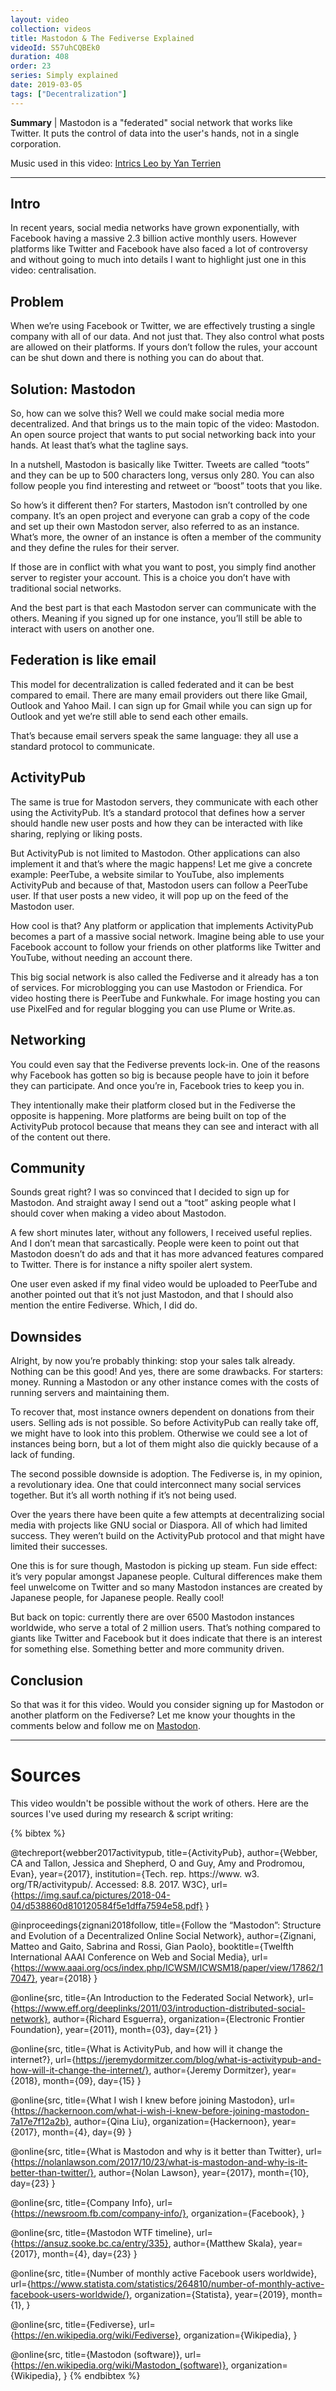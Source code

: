 ```yaml
---
layout: video
collection: videos
title: Mastodon & The Fediverse Explained
videoId: S57uhCQBEk0
duration: 408
order: 23
series: Simply explained
date: 2019-03-05
tags: ["Decentralization"]
---
```


**Summary** | 
Mastodon is a "federated" social network that works like Twitter. It puts the control of data into the user's hands, not in a single corporation.

Music used in this video: [Intrics Leo by Yan Terrien](http://freemusicarchive.org/music/Yan_Terrien/Adelor_Dramax/04_Intrics_Leo)

---

## Intro
In recent years, social media networks have grown exponentially, with Facebook having a massive 2.3 billion active monthly users. However platforms like Twitter and Facebook have also faced a lot of controversy and without going to much into details I want to highlight just one in this video: centralisation.


## Problem
When we’re using Facebook or Twitter, we are effectively trusting a single company with all of our data. And not just that. They also control what posts are allowed on their platforms. If yours don’t follow the rules, your account can be shut down and there is nothing you can do about that.


## Solution: Mastodon
So, how can we solve this? Well we could make social media more decentralized. And that brings us to the main topic of the video: Mastodon. An open source project that wants to put social networking back into your hands. At least that’s what the tagline says.

In a nutshell, Mastodon is basically like Twitter. Tweets are called “toots” and they can be up to 500 characters long, versus only 280. You can also follow people you find interesting and retweet or “boost” toots that you like.

So how’s it different then? For starters, Mastodon isn’t controlled by one company. It’s an open project and everyone can grab a copy of the code and set up their own Mastodon server, also referred to as an instance. What’s more, the owner of an instance is often a member of the community and they define the rules for their server. 

If those are in conflict with what you want to post, you simply find another server to register your account. This is a choice you don’t have with traditional social networks.

And the best part is that each Mastodon server can communicate with the others. Meaning if you signed up for one instance, you’ll still be able to interact with users on another one.

## Federation is like email
This model for decentralization is called federated and it can be best compared to email. There are many email providers out there like Gmail, Outlook and Yahoo Mail. I can sign up for Gmail while you can sign up for Outlook and yet we’re still able to send each other emails.

That’s because email servers speak the same language: they all use a standard protocol to communicate. 

## ActivityPub
The same is true for Mastodon servers, they communicate with each other using the ActivityPub. It’s a standard protocol that defines how a server should handle new user posts and how they can be interacted with like sharing, replying or liking posts.

But ActivityPub is not limited to Mastodon. Other applications can also implement it and that’s where the magic happens! Let me give a concrete example: PeerTube, a website similar to YouTube, also implements ActivityPub and because of that, Mastodon users can follow a PeerTube user. If that user posts a new video, it will pop up on the feed of the Mastodon user.

How cool is that? Any platform or application that implements ActivityPub becomes a part of a massive social network. Imagine being able to use your Facebook account to follow your friends on other platforms like Twitter and YouTube, without needing an account there.

This big social network is also called the Fediverse and it already has a ton of services. For microblogging you can use Mastodon or Friendica. For video hosting there is PeerTube and Funkwhale. For image hosting you can use PixelFed and for regular blogging you can use Plume or Write.as. 

## Networking
You could even say that the Fediverse prevents lock-in. One of the reasons why Facebook has gotten so big is because people have to join it before they can participate. And once you’re in, Facebook tries to keep you in. 

They intentionally make their platform closed but in the Fediverse the opposite is happening. More platforms are being built on top of the ActivityPub protocol because that means they can see and interact with all of the content out there.

## Community
Sounds great right? I was so convinced that I decided to sign up for Mastodon. And straight away I send out a “toot” asking people what I should cover when making a video about Mastodon.

A few short minutes later, without any followers, I received useful replies. And I don’t mean that sarcastically. People were keen to point out that Mastodon doesn’t do ads and that it has more advanced features compared to Twitter. There is for instance a nifty spoiler alert system.

One user even asked if my final video would be uploaded to PeerTube and another pointed out that it’s not just Mastodon, and that I should also mention the entire Fediverse. Which, I did do.

## Downsides
Alright, by now you’re probably thinking: stop your sales talk already. Nothing can be this good! And yes, there are some drawbacks. For starters: money. Running a Mastodon or any other instance comes with the costs of running servers and maintaining them.

To recover that, most instance owners dependent on donations from their users. Selling ads is not possible. So before ActivityPub can really take off, we might have to look into this problem. Otherwise we could see a lot of instances being born, but a lot of them might also die quickly because of a lack of funding. 

The second possible downside is adoption. The Fediverse is, in my opinion, a revolutionary idea. One that could interconnect many social services together. But it’s all worth nothing if it’s not being used. 

Over the years there have been quite a few attempts at decentralizing social media with projects like GNU social or Diaspora. All of which had limited success. They weren’t build on the ActivityPub protocol and that might have limited their successes.

One this is for sure though, Mastodon is picking up steam. Fun side effect: it’s very popular amongst Japanese people. Cultural differences make them feel unwelcome on Twitter and so many Mastodon instances are created by Japanese people, for Japanese people. Really cool!

But back on topic: currently there are over 6500 Mastodon instances worldwide, who serve a total of 2 million users. That’s nothing compared to giants like Twitter and Facebook but it does indicate that there is an interest for something else. Something better and more community driven.

## Conclusion
So that was it for this video. Would you consider signing up for Mastodon or another platform on the Fediverse? 
Let me know your thoughts in the comments below and follow me on [Mastodon](https://mstdn.io/@savjee).

---

# Sources
This video wouldn't be possible without the work of others. Here are the sources I've used during my research & script writing:

{% bibtex %}

@techreport{webber2017activitypub,
  title={ActivityPub},
  author={Webber, CA and Tallon, Jessica and Shepherd, O and Guy, Amy and Prodromou, Evan},
  year={2017},
  institution={Tech. rep. https://www. w3. org/TR/activitypub/. Accessed: 8.8. 2017. W3C},
  url={https://img.sauf.ca/pictures/2018-04-04/d538860d810120584f5e1dffa7594e58.pdf}
}

@inproceedings{zignani2018follow,
  title={Follow the “Mastodon”: Structure and Evolution of a Decentralized Online Social Network},
  author={Zignani, Matteo and Gaito, Sabrina and Rossi, Gian Paolo},
  booktitle={Twelfth International AAAI Conference on Web and Social Media},
  url={https://www.aaai.org/ocs/index.php/ICWSM/ICWSM18/paper/view/17862/17047},
  year={2018}
}

@online{src,
    title={An Introduction to the Federated Social Network},
    url={https://www.eff.org/deeplinks/2011/03/introduction-distributed-social-network},
    author={Richard Esguerra},
    organization={Electronic Frontier Foundation},
    year={2011},
    month={03},
    day={21}
}

@online{src,
    title={What is ActivityPub, and how will it change the internet?},
    url={https://jeremydormitzer.com/blog/what-is-activitypub-and-how-will-it-change-the-internet/},
    author={Jeremy Dormitzer},
    year={2018},
    month={09},
    day={15}
}

@online{src,
    title={What I wish I knew before joining Mastodon},
    url={https://hackernoon.com/what-i-wish-i-knew-before-joining-mastodon-7a17e7f12a2b},
    author={Qina Liu},
    organization={Hackernoon},
    year={2017},
    month={4},
    day={9}
}

@online{src,
    title={What is Mastodon and why is it better than Twitter},
    url={https://nolanlawson.com/2017/10/23/what-is-mastodon-and-why-is-it-better-than-twitter/},
    author={Nolan Lawson},
    year={2017},
    month={10},
    day={23}
}

@online{src,
    title={Company Info},
    url={https://newsroom.fb.com/company-info/},
    organization={Facebook},
}

@online{src,
    title={Mastodon WTF timeline},
    url={https://ansuz.sooke.bc.ca/entry/335},
    author={Matthew Skala},
    year={2017},
    month={4},
    day={23}
}

@online{src,
    title={Number of monthly active Facebook users worldwide},
    url={https://www.statista.com/statistics/264810/number-of-monthly-active-facebook-users-worldwide/},
    organization={Statista},
    year={2019},
    month={1},
}

@online{src,
    title={Fediverse},
    url={https://en.wikipedia.org/wiki/Fediverse},
    organization={Wikipedia},
}

@online{src,
    title={Mastodon (software)},
    url={https://en.wikipedia.org/wiki/Mastodon_(software)},
    organization={Wikipedia},
}
{% endbibtex %}
